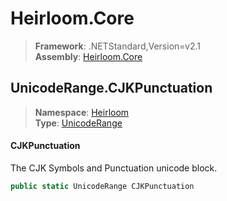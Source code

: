# Heirloom.Core

> **Framework**: .NETStandard,Version=v2.1  
> **Assembly**: [Heirloom.Core][0]  

## UnicodeRange.CJKPunctuation

> **Namespace**: [Heirloom][0]  
> **Type**: [UnicodeRange][1]  

#### CJKPunctuation

The CJK Symbols and Punctuation unicode block.

```cs
public static UnicodeRange CJKPunctuation
```

[0]: ../Heirloom.Core.md
[1]: Heirloom.UnicodeRange.md
